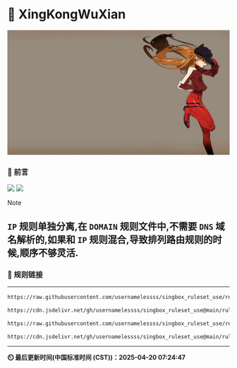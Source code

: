 
# 🧸 XingKongWuXian
![](https://raw.githubusercontent.com/usernamelessss/picture-bed/main/images/202504042256831.jpg)
### 📣 前言
![](https://shields.io/badge/-移除重复规则-ff69b4) ![](https://shields.io/badge/-IP&nbsp;规则单独存放不与&nbsp;DOMAIN&nbsp;等混合-green)
> [!NOTE]
**`IP` 规则单独分离,在 `DOMAIN` 规则文件中,不需要 `DNS` 域名解析的,如果和 `IP` 规则混合,导致排列路由规则的时候,顺序不够灵活.**
---

###  🔗 规则链接
---

```url
https://raw.githubusercontent.com/usernamelessss/singbox_ruleset_use/refs/heads/main/rule/XingKongWuXian/XingKongWuXian_No_IP.json
```

```url
https://cdn.jsdelivr.net/gh/usernamelessss/singbox_ruleset_use@main/rule/XingKongWuXian/XingKongWuXian_No_IP.json
```

```url
https://raw.githubusercontent.com/usernamelessss/singbox_ruleset_use/refs/heads/main/rule/XingKongWuXian/XingKongWuXian_No_IP.srs
```

```url
https://cdn.jsdelivr.net/gh/usernamelessss/singbox_ruleset_use@main/rule/XingKongWuXian/XingKongWuXian_No_IP.srs
```

---
**⏲️ 最后更新时间(中国标准时间 (CST))：2025-04-20 07:24:47**